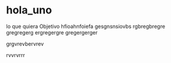 # hola_uno
lo que quiera
Objetivo 
hfioahnfoiefa
gesgnsnsiovbs
rgbregbregre
gregregerg
ergregergre
gregergerger

grgvrevbervrev

rvvrvrrr
